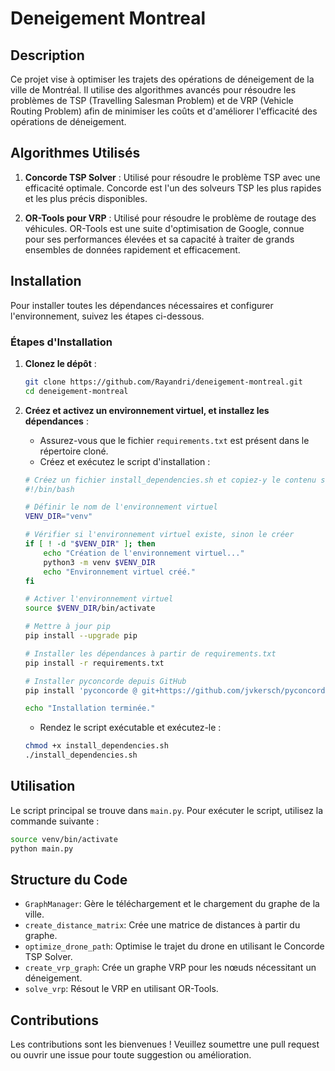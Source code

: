 
# Deneigement Montreal

## Description
Ce projet vise à optimiser les trajets des opérations de déneigement de la ville de Montréal. Il utilise des algorithmes avancés pour résoudre les problèmes de TSP (Travelling Salesman Problem) et de VRP (Vehicle Routing Problem) afin de minimiser les coûts et d'améliorer l'efficacité des opérations de déneigement.

## Algorithmes Utilisés
1. **Concorde TSP Solver** : Utilisé pour résoudre le problème TSP avec une efficacité optimale. Concorde est l'un des solveurs TSP les plus rapides et les plus précis disponibles.
   
2. **OR-Tools pour VRP** : Utilisé pour résoudre le problème de routage des véhicules. OR-Tools est une suite d'optimisation de Google, connue pour ses performances élevées et sa capacité à traiter de grands ensembles de données rapidement et efficacement.

## Installation
Pour installer toutes les dépendances nécessaires et configurer l'environnement, suivez les étapes ci-dessous.

### Étapes d'Installation

1. **Clonez le dépôt** :
    ```bash
    git clone https://github.com/Rayandri/deneigement-montreal.git
    cd deneigement-montreal
    ```

2. **Créez et activez un environnement virtuel, et installez les dépendances** :
    - Assurez-vous que le fichier `requirements.txt` est présent dans le répertoire cloné.
    - Créez et exécutez le script d'installation :

    ```bash
    # Créez un fichier install_dependencies.sh et copiez-y le contenu suivant
    #!/bin/bash

    # Définir le nom de l'environnement virtuel
    VENV_DIR="venv"

    # Vérifier si l'environnement virtuel existe, sinon le créer
    if [ ! -d "$VENV_DIR" ]; then
        echo "Création de l'environnement virtuel..."
        python3 -m venv $VENV_DIR
        echo "Environnement virtuel créé."
    fi

    # Activer l'environnement virtuel
    source $VENV_DIR/bin/activate

    # Mettre à jour pip
    pip install --upgrade pip

    # Installer les dépendances à partir de requirements.txt
    pip install -r requirements.txt

    # Installer pyconcorde depuis GitHub
    pip install 'pyconcorde @ git+https://github.com/jvkersch/pyconcorde'

    echo "Installation terminée."
    ```

    - Rendez le script exécutable et exécutez-le :

    ```bash
    chmod +x install_dependencies.sh
    ./install_dependencies.sh
    ```

## Utilisation
Le script principal se trouve dans `main.py`. Pour exécuter le script, utilisez la commande suivante :

```bash
source venv/bin/activate
python main.py
```

## Structure du Code
- `GraphManager`: Gère le téléchargement et le chargement du graphe de la ville.
- `create_distance_matrix`: Crée une matrice de distances à partir du graphe.
- `optimize_drone_path`: Optimise le trajet du drone en utilisant le Concorde TSP Solver.
- `create_vrp_graph`: Crée un graphe VRP pour les nœuds nécessitant un déneigement.
- `solve_vrp`: Résout le VRP en utilisant OR-Tools.

## Contributions
Les contributions sont les bienvenues ! Veuillez soumettre une pull request ou ouvrir une issue pour toute suggestion ou amélioration.
